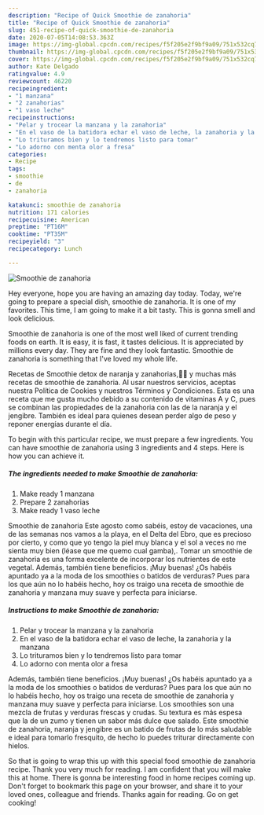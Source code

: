 ```yaml
---
description: "Recipe of Quick Smoothie de zanahoria"
title: "Recipe of Quick Smoothie de zanahoria"
slug: 451-recipe-of-quick-smoothie-de-zanahoria
date: 2020-07-05T14:08:53.363Z
image: https://img-global.cpcdn.com/recipes/f5f205e2f9bf9a09/751x532cq70/smoothie-de-zanahoria-foto-principal.jpg
thumbnail: https://img-global.cpcdn.com/recipes/f5f205e2f9bf9a09/751x532cq70/smoothie-de-zanahoria-foto-principal.jpg
cover: https://img-global.cpcdn.com/recipes/f5f205e2f9bf9a09/751x532cq70/smoothie-de-zanahoria-foto-principal.jpg
author: Kate Delgado
ratingvalue: 4.9
reviewcount: 46220
recipeingredient:
- "1 manzana"
- "2 zanahorias"
- "1 vaso leche"
recipeinstructions:
- "Pelar y trocear la manzana y la zanahoria"
- "En el vaso de la batidora echar el vaso de leche, la zanahoria y la manzana"
- "Lo trituramos bien y lo tendremos listo para tomar"
- "Lo adorno con menta olor a fresa"
categories:
- Recipe
tags:
- smoothie
- de
- zanahoria

katakunci: smoothie de zanahoria 
nutrition: 171 calories
recipecuisine: American
preptime: "PT16M"
cooktime: "PT35M"
recipeyield: "3"
recipecategory: Lunch

---
```



![Smoothie de zanahoria](https://img-global.cpcdn.com/recipes/f5f205e2f9bf9a09/751x532cq70/smoothie-de-zanahoria-foto-principal.jpg)

Hey everyone, hope you are having an amazing day today. Today, we're going to prepare a special dish, smoothie de zanahoria. It is one of my favorites. This time, I am going to make it a bit tasty. This is gonna smell and look delicious.

Smoothie de zanahoria is one of the most well liked of current trending foods on earth. It is easy, it is fast, it tastes delicious. It is appreciated by millions every day. They are fine and they look fantastic. Smoothie de zanahoria is something that I've loved my whole life.

Recetas de Smoothie detox de naranja y zanahorias,🍊🥕 y muchas más recetas de smoothie de zanahoria. Al usar nuestros servicios, aceptas nuestra Política de Cookies y nuestros Términos y Condiciones. Esta es una receta que me gusta mucho debido a su contenido de vitaminas A y C, pues se combinan las propiedades de la zanahoria con las de la naranja y el jengibre. También es ideal para quienes desean perder algo de peso y reponer energías durante el día.


To begin with this particular recipe, we must prepare a few ingredients. You can have smoothie de zanahoria using 3 ingredients and 4 steps. Here is how you can achieve it.

<!--inarticleads1-->

##### The ingredients needed to make Smoothie de zanahoria:

1. Make ready 1 manzana
1. Prepare 2 zanahorias
1. Make ready 1 vaso leche


Smoothie de zanahoria Este agosto como sabéis, estoy de vacaciones, una de las semanas nos vamos a la playa, en el Delta del Ebro, que es precioso por cierto, y como que yo tengo la piel muy blanca y el sol a veces no me sienta muy bien (léase que me quemo cual gamba),. Tomar un smoothie de zanahoria es una forma excelente de incorporar los nutrientes de este vegetal. Además, también tiene beneficios. ¡Muy buenas! ¿Os habéis apuntado ya a la moda de los smoothies o batidos de verduras? Pues para los que aún no lo habéis hecho, hoy os traigo una receta de smoothie de zanahoria y manzana muy suave y perfecta para iniciarse. 

<!--inarticleads2-->

##### Instructions to make Smoothie de zanahoria:

1. Pelar y trocear la manzana y la zanahoria
1. En el vaso de la batidora echar el vaso de leche, la zanahoria y la manzana
1. Lo trituramos bien y lo tendremos listo para tomar
1. Lo adorno con menta olor a fresa


Además, también tiene beneficios. ¡Muy buenas! ¿Os habéis apuntado ya a la moda de los smoothies o batidos de verduras? Pues para los que aún no lo habéis hecho, hoy os traigo una receta de smoothie de zanahoria y manzana muy suave y perfecta para iniciarse. Los smoothies son una mezcla de frutas y verduras frescas y crudas. Su textura es más espesa que la de un zumo y tienen un sabor más dulce que salado. Este smoothie de zanahoria, naranja y jengibre es un batido de frutas de lo más saludable e ideal para tomarlo fresquito, de hecho lo puedes triturar directamente con hielos. 

So that is going to wrap this up with this special food smoothie de zanahoria recipe. Thank you very much for reading. I am confident that you will make this at home. There is gonna be interesting food in home recipes coming up. Don't forget to bookmark this page on your browser, and share it to your loved ones, colleague and friends. Thanks again for reading. Go on get cooking!
